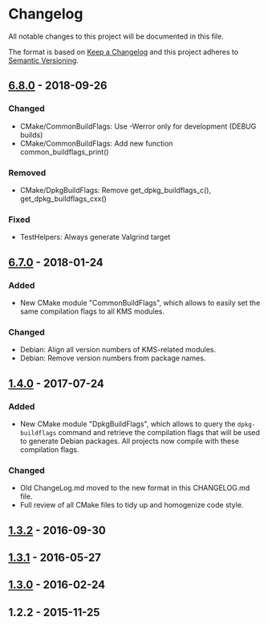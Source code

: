 # Changelog
All notable changes to this project will be documented in this file.

The format is based on [Keep a Changelog](https://keepachangelog.com/en/1.0.0/)
and this project adheres to [Semantic Versioning](https://semver.org/spec/v2.0.0.html).

## [6.8.0] - 2018-09-26

### Changed
- CMake/CommonBuildFlags: Use -Werror only for development (DEBUG builds)
- CMake/CommonBuildFlags: Add new function common_buildflags_print()

### Removed
- CMake/DpkgBuildFlags: Remove get_dpkg_buildflags_c(), get_dpkg_buildflags_cxx()

### Fixed
- TestHelpers: Always generate Valgrind target

## [6.7.0] - 2018-01-24

### Added
- New CMake module "CommonBuildFlags", which allows to easily set the same compilation flags to all KMS modules.

### Changed
- Debian: Align all version numbers of KMS-related modules.
- Debian: Remove version numbers from package names.

## [1.4.0] - 2017-07-24

### Added
- New CMake module "DpkgBuildFlags", which allows to query the `dpkg-buildflags` command and retrieve the compilation flags that will be used to generate Debian packages. All projects now compile with these compilation flags.

### Changed
- Old ChangeLog.md moved to the new format in this CHANGELOG.md file.
- Full review of all CMake files to tidy up and homogenize code style.

## [1.3.2] - 2016-09-30

## [1.3.1] - 2016-05-27

## [1.3.0] - 2016-02-24

## 1.2.2 - 2015-11-25

[6.8.0]: https://github.com/Kurento/kms-cmake-utils/compare/6.7.0...6.8.0
[6.7.0]: https://github.com/Kurento/kms-cmake-utils/compare/1.4.0...6.7.0
[1.4.0]: https://github.com/Kurento/kms-cmake-utils/compare/1.3.2...1.4.0
[1.3.2]: https://github.com/Kurento/kms-cmake-utils/compare/1.3.1...1.3.2
[1.3.1]: https://github.com/Kurento/kms-cmake-utils/compare/1.3.0...1.3.1
[1.3.0]: https://github.com/Kurento/kms-cmake-utils/compare/1.2.2...1.3.0
